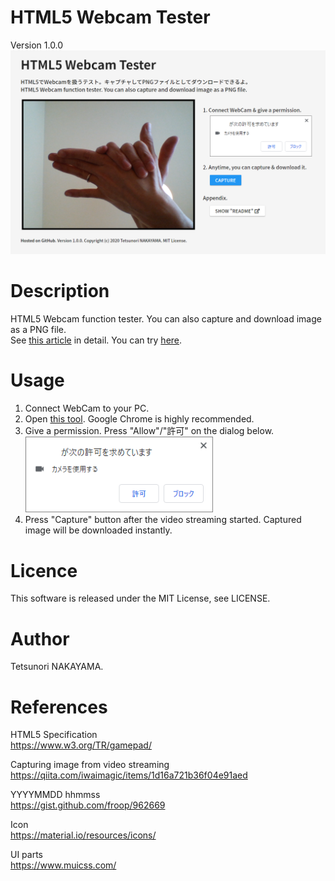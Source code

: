 # HTML5 Webcam Tester
Version 1.0.0  
<img src="./images/screenShot.png" width="800px">

# Description
HTML5 Webcam function tester. You can also capture and download image as a PNG file.  
See [this article](https://qiita.com/tetunori_lego/items/c0cf6999a7667756441f) in detail. You can try [here](https://tetunori.github.io/HTML5WebcamTester/).

# Usage
1. Connect WebCam to your PC.
2. Open [this tool](https://tetunori.github.io/HTML5WebcamTester/). Google Chrome is highly recommended.
3. Give a permission. Press "Allow"/"許可" on the dialog below.
<BR><img src="./images/permission.png" width="300px">
4. Press "Capture" button after the video streaming started. Captured image will be downloaded instantly.

# Licence
This software is released under the MIT License, see LICENSE.

# Author
Tetsunori NAKAYAMA.

# References
HTML5  Specification  
https://www.w3.org/TR/gamepad/

Capturing image from video streaming  
https://qiita.com/iwaimagic/items/1d16a721b36f04e91aed

YYYYMMDD hhmmss  
https://gist.github.com/froop/962669

Icon  
https://material.io/resources/icons/

UI parts  
https://www.muicss.com/
